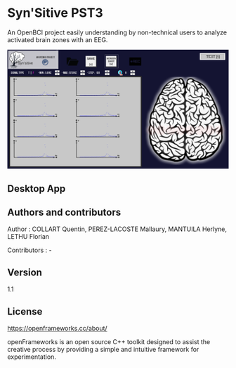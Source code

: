 # Syn'Sitive PST3
An OpenBCI project easily understanding by non-technical users to analyze activated brain zones with an EEG.


![alt text](https://github.com/QuentinClrt/SynSitive-PST3/blob/master/bin/data/screenshots/screenshot_150620_185850.png)

## Desktop App

## Authors and contributors

Author : COLLART Quentin, PEREZ-LACOSTE Mallaury, MANTUILA Herlyne, LETHU Florian

Contributors : -

## Version

1.1

## License

https://openframeworks.cc/about/


openFrameworks is an open source C++ toolkit designed to assist the creative process by providing a simple and intuitive framework for experimentation.

